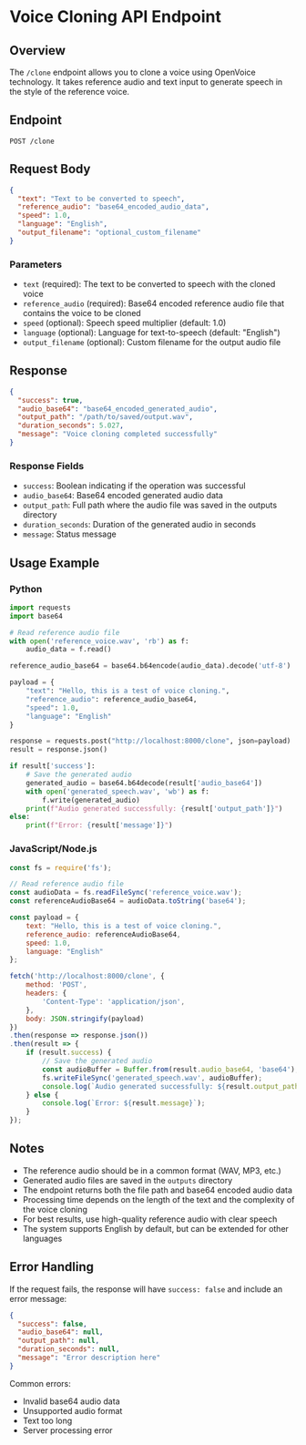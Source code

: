 # Voice Cloning API Endpoint

## Overview
The `/clone` endpoint allows you to clone a voice using OpenVoice technology. It takes reference audio and text input to generate speech in the style of the reference voice.

## Endpoint
```
POST /clone
```

## Request Body
```json
{
  "text": "Text to be converted to speech",
  "reference_audio": "base64_encoded_audio_data",
  "speed": 1.0,
  "language": "English",
  "output_filename": "optional_custom_filename"
}
```

### Parameters
- `text` (required): The text to be converted to speech with the cloned voice
- `reference_audio` (required): Base64 encoded reference audio file that contains the voice to be cloned
- `speed` (optional): Speech speed multiplier (default: 1.0)
- `language` (optional): Language for text-to-speech (default: "English")
- `output_filename` (optional): Custom filename for the output audio file

## Response
```json
{
  "success": true,
  "audio_base64": "base64_encoded_generated_audio",
  "output_path": "/path/to/saved/output.wav",
  "duration_seconds": 5.027,
  "message": "Voice cloning completed successfully"
}
```

### Response Fields
- `success`: Boolean indicating if the operation was successful
- `audio_base64`: Base64 encoded generated audio data
- `output_path`: Full path where the audio file was saved in the outputs directory
- `duration_seconds`: Duration of the generated audio in seconds
- `message`: Status message

## Usage Example

### Python
```python
import requests
import base64

# Read reference audio file
with open('reference_voice.wav', 'rb') as f:
    audio_data = f.read()

reference_audio_base64 = base64.b64encode(audio_data).decode('utf-8')

payload = {
    "text": "Hello, this is a test of voice cloning.",
    "reference_audio": reference_audio_base64,
    "speed": 1.0,
    "language": "English"
}

response = requests.post("http://localhost:8000/clone", json=payload)
result = response.json()

if result['success']:
    # Save the generated audio
    generated_audio = base64.b64decode(result['audio_base64'])
    with open('generated_speech.wav', 'wb') as f:
        f.write(generated_audio)
    print(f"Audio generated successfully: {result['output_path']}")
else:
    print(f"Error: {result['message']}")
```

### JavaScript/Node.js
```javascript
const fs = require('fs');

// Read reference audio file
const audioData = fs.readFileSync('reference_voice.wav');
const referenceAudioBase64 = audioData.toString('base64');

const payload = {
    text: "Hello, this is a test of voice cloning.",
    reference_audio: referenceAudioBase64,
    speed: 1.0,
    language: "English"
};

fetch('http://localhost:8000/clone', {
    method: 'POST',
    headers: {
        'Content-Type': 'application/json',
    },
    body: JSON.stringify(payload)
})
.then(response => response.json())
.then(result => {
    if (result.success) {
        // Save the generated audio
        const audioBuffer = Buffer.from(result.audio_base64, 'base64');
        fs.writeFileSync('generated_speech.wav', audioBuffer);
        console.log(`Audio generated successfully: ${result.output_path}`);
    } else {
        console.log(`Error: ${result.message}`);
    }
});
```

## Notes
- The reference audio should be in a common format (WAV, MP3, etc.)
- Generated audio files are saved in the `outputs` directory
- The endpoint returns both the file path and base64 encoded audio data
- Processing time depends on the length of the text and the complexity of the voice cloning
- For best results, use high-quality reference audio with clear speech
- The system supports English by default, but can be extended for other languages

## Error Handling
If the request fails, the response will have `success: false` and include an error message:

```json
{
  "success": false,
  "audio_base64": null,
  "output_path": null,
  "duration_seconds": null,
  "message": "Error description here"
}
```

Common errors:
- Invalid base64 audio data
- Unsupported audio format
- Text too long
- Server processing error
